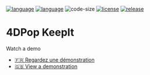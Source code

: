 [![language](https://img.shields.io/static/v1?label=language&message=4d&color=blue)](https://developer.4d.com/)
[![language](https://img.shields.io/github/languages/top/vdelachaux/4DPop-KeepIt.svg)](https://developer.4d.com/)
![code-size](https://img.shields.io/github/languages/code-size/vdelachaux/4DPop-KeepIt.svg)
[![license](https://img.shields.io/github/license/vdelachaux/4DPop-KeepIt)](LICENSE)
[![release](https://img.shields.io/github/v/release/vdelachaux/4DPop-KeepIt?include_prereleases)](https://github.com/vdelachaux/4DPop-KeepIt/releases/latest)

# 4DPop KeepIt

Watch a demo
* [🇫🇷 Regardez une démonstration](https://vimeo.com/17368785)
* [🇬🇧 View a demonstration](https://vimeo.com/17368771)
